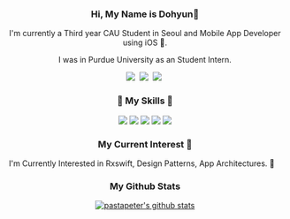 <h3 align="center">Hi, My Name is Dohyun👋</h3>
<p align="center">
I'm currently a Third year CAU Student in Seoul and Mobile App Developer using iOS 🍎.
</p>  

<p align="center">
I was in Purdue University as an Student Intern.
</p>  

<p align="center">
<a href="https://www.instagram.com/dhyunni_/"><img src="https://img.shields.io/badge/Instagram-E4405F?style=flat-square&logo=Instagram&logoColor=white&link=https://www.instagram.com/hye_inisfree/"/></a>&nbsp
<a href="mailto:a01054140593@gmail.com"><img src="https://img.shields.io/badge/Gmail-d14836?style=flat-square&logo=Gmail&logoColor=white&link=a01054140593@gmail.com"/></a>&nbsp
<a href="https://www.linkedin.com/in/dohyun-chung-4989a5228/"><img src="https://img.shields.io/badge/LinkedIn-0077B5?style=flat-square&logo=linkedin&logoColor=white&link=https://www.linkedin.com/in/dohyun-chung-4989a5228/"/></a>&nbsp
</p>


<h3 align="center">🔨 My Skills 🔨</h3>

<p align="center">
<img src="https://img.shields.io/badge/Swift-F05138?style=flat-square&logo=Swift&logoColor=white"/></a>
<img src="https://img.shields.io/badge/iOS-000000?style=flat-square&logo=iOS&logoColor=white"/></a>
<img src="https://img.shields.io/badge/ReactiveX-B7178C?style=flat-square&logo=ReactiveX&logoColor=white"/></a>
<img src="https://img.shields.io/badge/Firebase-FFCA28?style=flat-square&logo=Firebase&logoColor=white"/></a>
<img src="https://img.shields.io/badge/Figma-F24E1E?style=flat-square&logo=Figma&logoColor=white"/></a>
</p>

<h3 align="center">My Current Interest 🐤 </h3>

<p align="center">
I'm Currently Interested in Rxswift, Design Patterns, App Architectures. 🚀&nbsp&nbsp&nbsp
</p>

<h3 align="center"> My Github Stats </h3>
<div align="center">
  
[![pastapeter's github stats](https://github-readme-stats.vercel.app/api/top-langs/?username=pastapeter&show_icons=true&hide_border=true&title_color=004386&icon_color=004386&layout=compact)](https://github.com/pastapeter)


</div>
